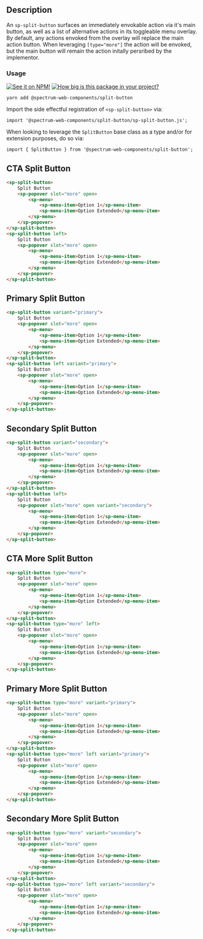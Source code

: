 ## Description

An `sp-split-button` surfaces an immediately envokable action via it's main button, as well as a list of alternative actions in its toggleable menu overlay. By default, any actions envoked from the overlay will replace the main action button. When leveraging `[type="more"]` the action will be envoked, but the main button will remain the action initally persribed by the implementor.

### Usage

[![See it on NPM!](https://img.shields.io/npm/v/@spectrum-web-components/split-button?style=for-the-badge)](https://www.npmjs.com/package/@spectrum-web-components/split-button)
[![How big is this package in your project?](https://img.shields.io/bundlephobia/minzip/@spectrum-web-components/split-button?style=for-the-badge)](https://bundlephobia.com/result?p=@spectrum-web-components/splitbutton)

```
yarn add @spectrum-web-components/split-button
```

Import the side effectful registration of `<sp-split-button>` via:

```
import '@spectrum-web-components/split-button/sp-split-button.js';
```

When looking to leverage the `SplitButton` base class as a type and/or for extension purposes, do so via:

```
import { SplitButton } from '@spectrum-web-components/split-button';
```

## CTA Split Button

```html
<sp-split-button>
    Split Button
    <sp-popover slot="more" open>
        <sp-menu>
            <sp-menu-item>Option 1</sp-menu-item>
            <sp-menu-item>Option Extended</sp-menu-item>
        </sp-menu>
    </sp-popover>
</sp-split-button>
<sp-split-button left>
    Split Button
    <sp-popover slot="more" open>
        <sp-menu>
            <sp-menu-item>Option 1</sp-menu-item>
            <sp-menu-item>Option Extended</sp-menu-item>
        </sp-menu>
    </sp-popover>
</sp-split-button>
```

## Primary Split Button

```html
<sp-split-button variant="primary">
    Split Button
    <sp-popover slot="more" open>
        <sp-menu>
            <sp-menu-item>Option 1</sp-menu-item>
            <sp-menu-item>Option Extended</sp-menu-item>
        </sp-menu>
    </sp-popover>
</sp-split-button>
<sp-split-button left variant="primary">
    Split Button
    <sp-popover slot="more" open>
        <sp-menu>
            <sp-menu-item>Option 1</sp-menu-item>
            <sp-menu-item>Option Extended</sp-menu-item>
        </sp-menu>
    </sp-popover>
</sp-split-button>
```

## Secondary Split Button

```html
<sp-split-button variant="secondary">
    Split Button
    <sp-popover slot="more" open>
        <sp-menu>
            <sp-menu-item>Option 1</sp-menu-item>
            <sp-menu-item>Option Extended</sp-menu-item>
        </sp-menu>
    </sp-popover>
</sp-split-button>
<sp-split-button left>
    Split Button
    <sp-popover slot="more" open variant="secondary">
        <sp-menu>
            <sp-menu-item>Option 1</sp-menu-item>
            <sp-menu-item>Option Extended</sp-menu-item>
        </sp-menu>
    </sp-popover>
</sp-split-button>
```

## CTA More Split Button

```html
<sp-split-button type="more">
    Split Button
    <sp-popover slot="more" open>
        <sp-menu>
            <sp-menu-item>Option 1</sp-menu-item>
            <sp-menu-item>Option Extended</sp-menu-item>
        </sp-menu>
    </sp-popover>
</sp-split-button>
<sp-split-button type="more" left>
    Split Button
    <sp-popover slot="more" open>
        <sp-menu>
            <sp-menu-item>Option 1</sp-menu-item>
            <sp-menu-item>Option Extended</sp-menu-item>
        </sp-menu>
    </sp-popover>
</sp-split-button>
```

## Primary More Split Button

```html
<sp-split-button type="more" variant="primary">
    Split Button
    <sp-popover slot="more" open>
        <sp-menu>
            <sp-menu-item>Option 1</sp-menu-item>
            <sp-menu-item>Option Extended</sp-menu-item>
        </sp-menu>
    </sp-popover>
</sp-split-button>
<sp-split-button type="more" left variant="primary">
    Split Button
    <sp-popover slot="more" open>
        <sp-menu>
            <sp-menu-item>Option 1</sp-menu-item>
            <sp-menu-item>Option Extended</sp-menu-item>
        </sp-menu>
    </sp-popover>
</sp-split-button>
```

## Secondary More Split Button

```html
<sp-split-button type="more" variant="secondary">
    Split Button
    <sp-popover slot="more" open>
        <sp-menu>
            <sp-menu-item>Option 1</sp-menu-item>
            <sp-menu-item>Option Extended</sp-menu-item>
        </sp-menu>
    </sp-popover>
</sp-split-button>
<sp-split-button type="more" left variant="secondary">
    Split Button
    <sp-popover slot="more" open>
        <sp-menu>
            <sp-menu-item>Option 1</sp-menu-item>
            <sp-menu-item>Option Extended</sp-menu-item>
        </sp-menu>
    </sp-popover>
</sp-split-button>
```
